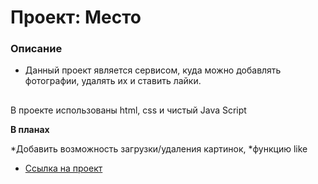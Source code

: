 # Проект: Место

### Описание 

* Данный проект является сервисом, куда можно добавлять фотографии, удалять их и ставить лайки.
##
В проекте использованы html, css и чистый Java Script

**В планах**

*Добавить возможность загрузки/удаления картинок, 
*функцию like

* [Ссылка на проект](https://ksenia-khait.github.io/mesto/index.html)